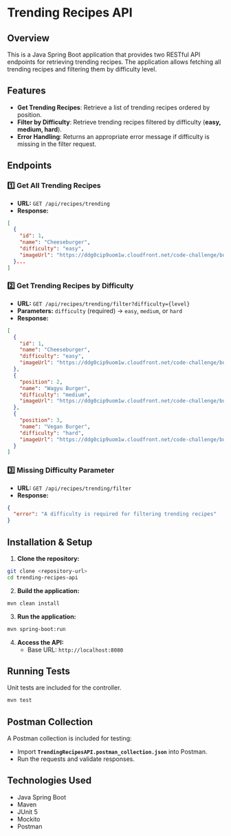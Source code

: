 # Trending Recipes API

## Overview
This is a Java Spring Boot application that provides two RESTful API endpoints for retrieving trending recipes. The application allows fetching all trending recipes and filtering them by difficulty level.

## Features
- **Get Trending Recipes**: Retrieve a list of trending recipes ordered by position.
- **Filter by Difficulty**: Retrieve trending recipes filtered by difficulty (**easy, medium, hard**).
- **Error Handling**: Returns an appropriate error message if difficulty is missing in the filter request.

## Endpoints

### 1️⃣ Get All Trending Recipes
- **URL:** `GET /api/recipes/trending`
- **Response:**
```json
[
  {
    "id": 1,
    "name": "Cheeseburger",
    "difficulty": "easy",
    "imageUrl": "https://ddg0cip9uom1w.cloudfront.net/code-challenge/burger.jpg"
  }...
]
```

### 2️⃣ Get Trending Recipes by Difficulty
- **URL:** `GET /api/recipes/trending/filter?difficulty={level}`
- **Parameters:** `difficulty` (required) → `easy`, `medium`, or `hard`
- **Response:**
```json
[
  {
    "id": 1,
    "name": "Cheeseburger",
    "difficulty": "easy",
    "imageUrl": "https://ddg0cip9uom1w.cloudfront.net/code-challenge/burger.jpg"
  },
  {
    "position": 2,
    "name": "Wagyu Burger",
    "difficulty": "medium",
    "imageUrl": "https://ddg0cip9uom1w.cloudfront.net/code-challenge/burger.jpg"
  },
  {
    "position": 3,
    "name": "Vegan Burger",
    "difficulty": "hard",
    "imageUrl": "https://ddg0cip9uom1w.cloudfront.net/code-challenge/burger.jpg"
  }
]
```

### 3️⃣ Missing Difficulty Parameter
- **URL:** `GET /api/recipes/trending/filter`
- **Response:**
```json
{
  "error": "A difficulty is required for filtering trending recipes"
}
```

## Installation & Setup
1. **Clone the repository:**
```sh
git clone <repository-url>
cd trending-recipes-api
```

2. **Build the application:**
```sh
mvn clean install
```

3. **Run the application:**
```sh
mvn spring-boot:run
```

4. **Access the API:**
   - Base URL: `http://localhost:8080`

## Running Tests
Unit tests are included for the controller.
```sh
mvn test
```

## Postman Collection
A Postman collection is included for testing:
- Import **`TrendingRecipesAPI.postman_collection.json`** into Postman.
- Run the requests and validate responses.

## Technologies Used
- Java Spring Boot
- Maven
- JUnit 5
- Mockito
- Postman


